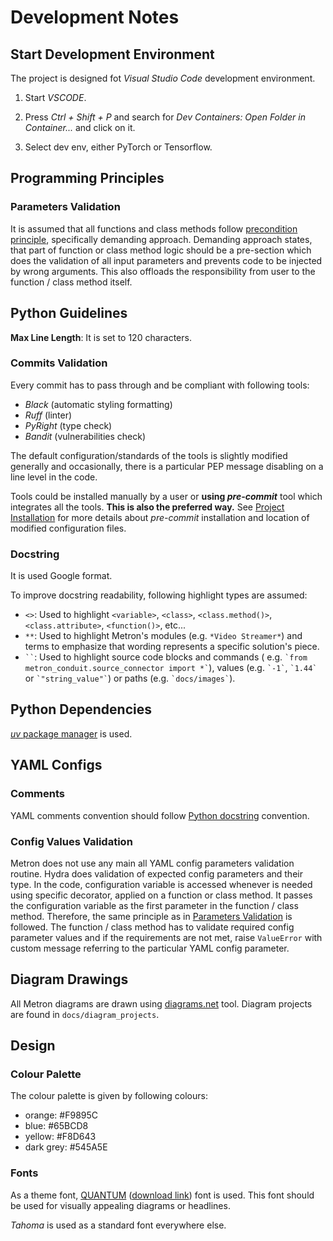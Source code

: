 # Development Notes

## Start Development Environment

The project is designed fot *Visual Studio Code* development environment.

1. Start *VSCODE*.

2. Press *Ctrl + Shift + P* and search for *Dev Containers: Open Folder in Container...* and click on it.

3. Select dev env, either PyTorch or Tensorflow.

## Programming Principles

### Parameters Validation

It is assumed that all functions and class methods follow
[precondition principle](https://en.wikipedia.org/wiki/Precondition), specifically demanding approach. Demanding
approach states, that part of function or class method logic should be a pre-section which does the validation of all
input parameters and prevents code to be injected by wrong arguments. This also offloads the responsibility from user to
the function / class method itself.

## Python Guidelines

**Max Line Length**: It is set to 120 characters.

### Commits Validation

Every commit has to pass through and be compliant with following tools:

- *Black* (automatic styling formatting)
- *Ruff* (linter)
- *PyRight* (type check)
- *Bandit* (vulnerabilities check)

The default configuration/standards of the tools is slightly modified generally and occasionally, there is a particular
PEP message disabling on a line level in the code.

Tools could be installed manually by a user or **using *pre-commit*** tool which integrates all the tools.
**This is also the preferred way.** See [Project Installation](../docs/project_installation.md) for more details about
*pre-commit* installation and location of modified configuration files.

### Docstring

It is used Google format.

To improve docstring readability, following highlight types are assumed:

- `<>`: Used to highlight `<variable>`, `<class>`, `<class.method()>`, `<class.attribute>`, `<function()>`, etc...
- `**`: Used to highlight Metron's modules (e.g. `*Video Streamer*`) and terms to emphasize that wording represents a
  specific solution's piece.
- ``` `` ```: Used to highlight source code blocks and commands (
  e.g. `` `from metron_conduit.source_connector import *` ``), values (e.g. `` `-1` ``, `` `1.44` ``
  or `` `"string_value"` ``) or paths (e.g. `` `docs/images` ``).

## Python Dependencies

[*uv* package manager](https://astral.sh/blog/uv) is used.

## YAML Configs

### Comments

YAML comments convention should follow [Python docstring](#docstring) convention.

### Config Values Validation

Metron does not use any main all YAML config parameters validation routine. Hydra does validation of expected config
parameters and their type. In the code, configuration variable is accessed whenever is needed using specific decorator,
applied on a function or class method. It passes the configuration variable as the first parameter in the function /
class method. Therefore, the same principle as in [Parameters Validation](#parameters-validation) is followed. The
function / class method has to validate required config parameter values and if the requirements are not met,
raise `ValueError` with custom message referring to the particular YAML config parameter.

## Diagram Drawings

All Metron diagrams are drawn using [diagrams.net](https://www.diagrams.net) tool. Diagram projects are found in
`docs/diagram_projects`.

## Design

### Colour Palette

The colour palette is given by following colours:

- orange: #F9895C
- blue: #65BCD8
- yellow: #F8D643
- dark grey: #545A5E

### Fonts

As a theme
font, [QUANTUM](https://www.behance.net/gallery/63174797/QUANTUM-FREE-FONT?tracking_source=project_owner_other_projects) ([download link](https://www.dafont.com/quantum-4.font))
font is used. This font should be used for visually appealing diagrams or headlines.

*Tahoma* is used as a standard font everywhere else.
